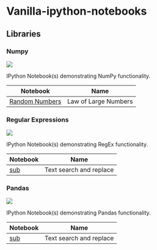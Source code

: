 # Vanilla-ipython-notebooks
## Libraries
### Numpy

<p>
<img src="https://user-images.githubusercontent.com/67586773/105040771-43887300-5a88-11eb-9f01-bee100b9ef22.png">
</p>

IPython Notebook(s) demonstrating NumPy functionality.


| Notebook                                                                                                 | Name                 |
|----------------------------------------------------------------------------------------------------------|----------------------|
| [Random Numbers](https://nbviewer.org/github/Thlurte/Vanilla/blob/main/Numpy/20221225151217086929.ipynb) | Law of Large Numbers |

### Regular Expressions

<p>
<img src="https://w7.pngwing.com/pngs/742/330/png-transparent-regular-expression-computer-icons-regular-language-regex-angle-text-logo.png">
</p>

IPython Notebook(s) demonstrating RegEx functionality.


| Notebook                                                                                          | Name                    |
|---------------------------------------------------------------------------------------------------|-------------------------|
| [sub](https://nbviewer.org/github/Thlurte/Vanilla/blob/main/Regular%20Expressions/File-101.ipynb) | Text search and replace |


### Pandas

<p>
<img src="https://raw.githubusercontent.com/pandas-dev/pandas/main/web/pandas/static/img/pandas.svg">
</p>

IPython Notebook(s) demonstrating Pandas functionality.


| Notebook                                                                                          | Name                    |
|---------------------------------------------------------------------------------------------------|-------------------------|
| [sub](https://nbviewer.org/github/Thlurte/Vanilla/blob/main/Regular%20Expressions/File-101.ipynb) | Text search and replace |




